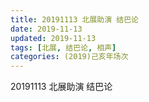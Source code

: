 ```yaml
---
title: 20191113 北展助演 结巴论
date: 2019-11-13
updated: 2019-11-13
tags: [北展, 结巴论, 相声]
categories: (2019)己亥年场次
---
```

20191113 北展助演 结巴论